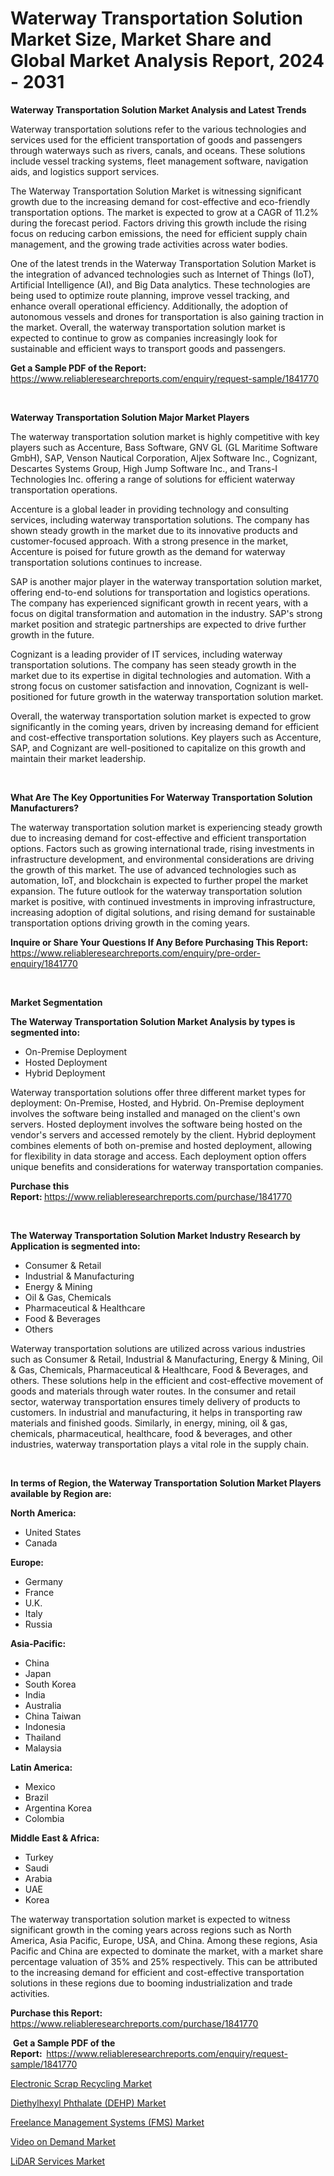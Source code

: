 <p><h1>Waterway Transportation Solution Market Size, Market Share and Global Market Analysis Report, 2024 - 2031</h1></p><p><strong>Waterway Transportation Solution Market Analysis and Latest Trends</strong></p>
<p><p>Waterway transportation solutions refer to the various technologies and services used for the efficient transportation of goods and passengers through waterways such as rivers, canals, and oceans. These solutions include vessel tracking systems, fleet management software, navigation aids, and logistics support services.</p><p>The Waterway Transportation Solution Market is witnessing significant growth due to the increasing demand for cost-effective and eco-friendly transportation options. The market is expected to grow at a CAGR of 11.2% during the forecast period. Factors driving this growth include the rising focus on reducing carbon emissions, the need for efficient supply chain management, and the growing trade activities across water bodies.</p><p>One of the latest trends in the Waterway Transportation Solution Market is the integration of advanced technologies such as Internet of Things (IoT), Artificial Intelligence (AI), and Big Data analytics. These technologies are being used to optimize route planning, improve vessel tracking, and enhance overall operational efficiency. Additionally, the adoption of autonomous vessels and drones for transportation is also gaining traction in the market. Overall, the waterway transportation solution market is expected to continue to grow as companies increasingly look for sustainable and efficient ways to transport goods and passengers.</p></p>
<p><strong>Get a Sample PDF of the Report:&nbsp;</strong> <a href="https://www.reliableresearchreports.com/enquiry/request-sample/1841770">https://www.reliableresearchreports.com/enquiry/request-sample/1841770</a></p>
<p>&nbsp;</p>
<p><strong>Waterway Transportation Solution Major Market Players</strong></p>
<p><p>The waterway transportation solution market is highly competitive with key players such as Accenture, Bass Software, GNV GL (GL Maritime Software GmbH), SAP, Venson Nautical Corporation, Aljex Software Inc., Cognizant, Descartes Systems Group, High Jump Software Inc., and Trans-I Technologies Inc. offering a range of solutions for efficient waterway transportation operations.</p><p>Accenture is a global leader in providing technology and consulting services, including waterway transportation solutions. The company has shown steady growth in the market due to its innovative products and customer-focused approach. With a strong presence in the market, Accenture is poised for future growth as the demand for waterway transportation solutions continues to increase.</p><p>SAP is another major player in the waterway transportation solution market, offering end-to-end solutions for transportation and logistics operations. The company has experienced significant growth in recent years, with a focus on digital transformation and automation in the industry. SAP's strong market position and strategic partnerships are expected to drive further growth in the future.</p><p>Cognizant is a leading provider of IT services, including waterway transportation solutions. The company has seen steady growth in the market due to its expertise in digital technologies and automation. With a strong focus on customer satisfaction and innovation, Cognizant is well-positioned for future growth in the waterway transportation solution market.</p><p>Overall, the waterway transportation solution market is expected to grow significantly in the coming years, driven by increasing demand for efficient and cost-effective transportation solutions. Key players such as Accenture, SAP, and Cognizant are well-positioned to capitalize on this growth and maintain their market leadership.</p></p>
<p>&nbsp;</p>
<p><strong>What Are The Key Opportunities For Waterway Transportation Solution Manufacturers?</strong></p>
<p><p>The waterway transportation solution market is experiencing steady growth due to increasing demand for cost-effective and efficient transportation options. Factors such as growing international trade, rising investments in infrastructure development, and environmental considerations are driving the growth of this market. The use of advanced technologies such as automation, IoT, and blockchain is expected to further propel the market expansion. The future outlook for the waterway transportation solution market is positive, with continued investments in improving infrastructure, increasing adoption of digital solutions, and rising demand for sustainable transportation options driving growth in the coming years.</p></p>
<p><strong>Inquire or Share Your Questions If Any Before Purchasing This Report:</strong> <a href="https://www.reliableresearchreports.com/enquiry/pre-order-enquiry/1841770">https://www.reliableresearchreports.com/enquiry/pre-order-enquiry/1841770</a></p>
<p>&nbsp;</p>
<p><strong>Market Segmentation</strong></p>
<p><strong>The Waterway Transportation Solution Market Analysis by types is segmented into:</strong></p>
<p><ul><li>On-Premise Deployment</li><li>Hosted Deployment</li><li>Hybrid Deployment</li></ul></p>
<p><p>Waterway transportation solutions offer three different market types for deployment: On-Premise, Hosted, and Hybrid. On-Premise deployment involves the software being installed and managed on the client's own servers. Hosted deployment involves the software being hosted on the vendor's servers and accessed remotely by the client. Hybrid deployment combines elements of both on-premise and hosted deployment, allowing for flexibility in data storage and access. Each deployment option offers unique benefits and considerations for waterway transportation companies.</p></p>
<p><strong>Purchase this Report:&nbsp;</strong><a href="https://www.reliableresearchreports.com/purchase/1841770">https://www.reliableresearchreports.com/purchase/1841770</a></p>
<p>&nbsp;</p>
<p><strong>The Waterway Transportation Solution Market Industry Research by Application is segmented into:</strong></p>
<p><ul><li>Consumer & Retail</li><li>Industrial & Manufacturing</li><li>Energy & Mining</li><li>Oil & Gas, Chemicals</li><li>Pharmaceutical & Healthcare</li><li>Food & Beverages</li><li>Others</li></ul></p>
<p><p>Waterway transportation solutions are utilized across various industries such as Consumer & Retail, Industrial & Manufacturing, Energy & Mining, Oil & Gas, Chemicals, Pharmaceutical & Healthcare, Food & Beverages, and others. These solutions help in the efficient and cost-effective movement of goods and materials through water routes. In the consumer and retail sector, waterway transportation ensures timely delivery of products to customers. In industrial and manufacturing, it helps in transporting raw materials and finished goods. Similarly, in energy, mining, oil & gas, chemicals, pharmaceutical, healthcare, food & beverages, and other industries, waterway transportation plays a vital role in the supply chain.</p></p>
<p>&nbsp;</p>
<p><strong>In terms of Region, the Waterway Transportation Solution Market Players available by Region are:</strong></p>
<p>
    <p> <strong> North America: </strong>
        <ul>
            <li>United States</li>
            <li>Canada</li>
        </ul>
        </p> 
    <p> <strong> Europe: </strong>
        <ul>
            <li>Germany</li>
            <li>France</li>
            <li>U.K.</li>
            <li>Italy</li>
            <li>Russia</li>
        </ul>
        </p> 
    <p> <strong> Asia-Pacific: </strong>
        <ul>
            <li>China</li>
            <li>Japan</li>
            <li>South Korea</li>
            <li>India</li>
            <li>Australia</li>
            <li>China Taiwan</li>
            <li>Indonesia</li>
            <li>Thailand</li>
            <li>Malaysia</li>
        </ul>
        </p> 
    <p> <strong> Latin America: </strong>
        <ul>
            <li>Mexico</li>
            <li>Brazil</li>
            <li>Argentina Korea</li>
            <li>Colombia</li>
        </ul>
        </p> 
    <p> <strong> Middle East & Africa: </strong>
        <ul>
            <li>Turkey</li>
            <li>Saudi</li>
            <li>Arabia</li>
            <li>UAE</li>
            <li>Korea</li>
        </ul>
    </p>
    </p>
<p><p>The waterway transportation solution market is expected to witness significant growth in the coming years across regions such as North America, Asia Pacific, Europe, USA, and China. Among these regions, Asia Pacific and China are expected to dominate the market, with a market share percentage valuation of 35% and 25% respectively. This can be attributed to the increasing demand for efficient and cost-effective transportation solutions in these regions due to booming industrialization and trade activities.</p></p>
<p><strong>Purchase this Report: </strong><a href="https://www.reliableresearchreports.com/purchase/1841770">https://www.reliableresearchreports.com/purchase/1841770</a></p>
<p>&nbsp;<strong>Get a Sample PDF of the Report:&nbsp;&nbsp;</strong><a href="https://www.reliableresearchreports.com/enquiry/request-sample/1841770">https://www.reliableresearchreports.com/enquiry/request-sample/1841770</a></p>
<p><strong></strong></p>
<p><p><a href="https://medium.com/@stephenwilson4547/electronic-scrap-recycling-market-size-reveals-the-best-marketing-channels-in-global-industry-8e54936b8972">Electronic Scrap Recycling Market</a></p><p><a href="https://github.com/danielneavesallisons03mba/Market-Research-Report-List-1/blob/main/diethylhexyl-phthalate-dehp-market.md">Diethylhexyl Phthalate (DEHP) Market</a></p><p><a href="https://medium.com/@stephenwilson4547/freelance-management-systems-fms-market-trends-and-market-analysis-forecasted-for-period-f897b4c80fb4">Freelance Management Systems (FMS) Market</a></p><p><a href="https://medium.com/@stephenwilson4547/video-on-demand-nbsp-market-focuses-on-market-share-size-and-projected-forecast-till-2031-d2cad9af6890">Video on Demand Market</a></p><p><a href="https://medium.com/@stephenwilson4547/lidar-services-market-analysis-and-sze-forecasted-for-period-from-2024-to-2031-d7a581a90796">LiDAR Services Market</a></p></p>